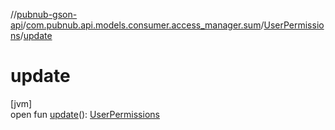 //[pubnub-gson-api](../../../index.md)/[com.pubnub.api.models.consumer.access_manager.sum](../index.md)/[UserPermissions](index.md)/[update](update.md)

# update

[jvm]\
open fun [update](update.md)(): [UserPermissions](index.md)
